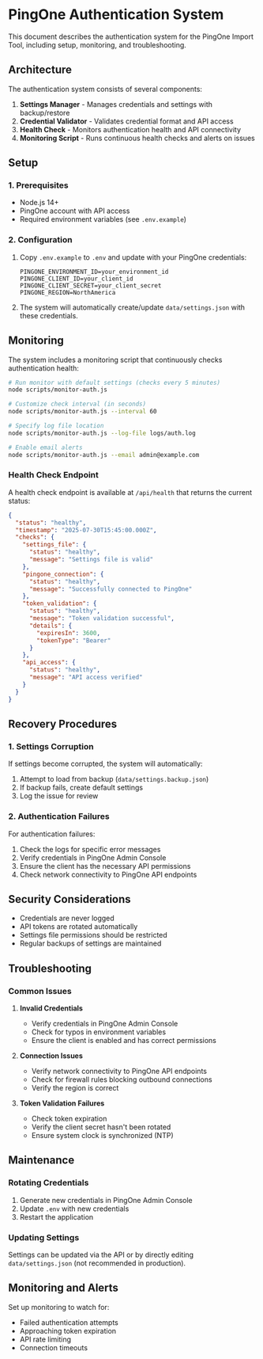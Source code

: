 # PingOne Authentication System

This document describes the authentication system for the PingOne Import Tool, including setup, monitoring, and troubleshooting.

## Architecture

The authentication system consists of several components:

1. **Settings Manager** - Manages credentials and settings with backup/restore
2. **Credential Validator** - Validates credential format and API access
3. **Health Check** - Monitors authentication health and API connectivity
4. **Monitoring Script** - Runs continuous health checks and alerts on issues

## Setup

### 1. Prerequisites

- Node.js 14+
- PingOne account with API access
- Required environment variables (see `.env.example`)

### 2. Configuration

1. Copy `.env.example` to `.env` and update with your PingOne credentials:
   ```
   PINGONE_ENVIRONMENT_ID=your_environment_id
   PINGONE_CLIENT_ID=your_client_id
   PINGONE_CLIENT_SECRET=your_client_secret
   PINGONE_REGION=NorthAmerica
   ```

2. The system will automatically create/update `data/settings.json` with these credentials.

## Monitoring

The system includes a monitoring script that continuously checks authentication health:

```bash
# Run monitor with default settings (checks every 5 minutes)
node scripts/monitor-auth.js

# Customize check interval (in seconds)
node scripts/monitor-auth.js --interval 60

# Specify log file location
node scripts/monitor-auth.js --log-file logs/auth.log

# Enable email alerts
node scripts/monitor-auth.js --email admin@example.com
```

### Health Check Endpoint

A health check endpoint is available at `/api/health` that returns the current status:

```json
{
  "status": "healthy",
  "timestamp": "2025-07-30T15:45:00.000Z",
  "checks": {
    "settings_file": {
      "status": "healthy",
      "message": "Settings file is valid"
    },
    "pingone_connection": {
      "status": "healthy",
      "message": "Successfully connected to PingOne"
    },
    "token_validation": {
      "status": "healthy",
      "message": "Token validation successful",
      "details": {
        "expiresIn": 3600,
        "tokenType": "Bearer"
      }
    },
    "api_access": {
      "status": "healthy",
      "message": "API access verified"
    }
  }
}
```

## Recovery Procedures

### 1. Settings Corruption

If settings become corrupted, the system will automatically:
1. Attempt to load from backup (`data/settings.backup.json`)
2. If backup fails, create default settings
3. Log the issue for review

### 2. Authentication Failures

For authentication failures:
1. Check the logs for specific error messages
2. Verify credentials in PingOne Admin Console
3. Ensure the client has the necessary API permissions
4. Check network connectivity to PingOne API endpoints

## Security Considerations

- Credentials are never logged
- API tokens are rotated automatically
- Settings file permissions should be restricted
- Regular backups of settings are maintained

## Troubleshooting

### Common Issues

1. **Invalid Credentials**
   - Verify credentials in PingOne Admin Console
   - Check for typos in environment variables
   - Ensure the client is enabled and has correct permissions

2. **Connection Issues**
   - Verify network connectivity to PingOne API endpoints
   - Check for firewall rules blocking outbound connections
   - Verify the region is correct

3. **Token Validation Failures**
   - Check token expiration
   - Verify the client secret hasn't been rotated
   - Ensure system clock is synchronized (NTP)

## Maintenance

### Rotating Credentials

1. Generate new credentials in PingOne Admin Console
2. Update `.env` with new credentials
3. Restart the application

### Updating Settings

Settings can be updated via the API or by directly editing `data/settings.json` (not recommended in production).

## Monitoring and Alerts

Set up monitoring to watch for:
- Failed authentication attempts
- Approaching token expiration
- API rate limiting
- Connection timeouts
